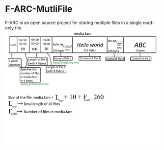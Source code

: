 # F-ARC-MutliFile
F-ARC is an open source project for storing multiple files in a single read-only file.
<img src="/Working%20algorithm.png" alt="Alt text" title="Optional title">
